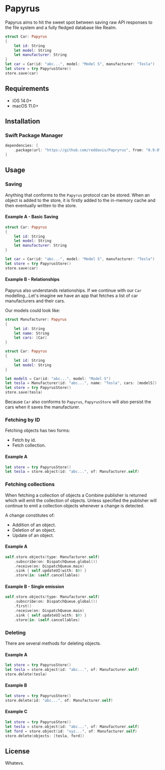# Papyrus

Papyrus aims to hit the sweet spot between saving raw API responses to the file system and a fully fledged database like Realm.

```swift
struct Car: Papyrus
{
    let id: String
    let model: String
    let manufacturer: String
}
let car = Car(id: "abc...", model: "Model S", manufacturer: "Tesla")
let store = try PapyrusStore()
store.save(car)
```

## Requirements

- iOS 14.0+
- macOS 11.0+

## Installation

### Swift Package Manager

```swift
dependencies: [
    .package(url: "https://github.com/reddavis/Papryrus", from: "0.9.0")
]
```

## Usage

### Saving

Anything that conforms to the `Papyrus` protocol can be stored. When an object is added to the store, it is firstly added to the in-memory cache and then eventually written to the store.

#### Example A - Basic Saving

```swift
struct Car: Papyrus
{
    let id: String
    let model: String
    let manufacturer: String
}

let car = Car(id: "abc...", model: "Model S", manufacturer: "Tesla")
let store = try PapyrusStore()
store.save(car)
```

#### Example B - Relationships

Papyrus also understands relationships. If we continue with our `Car` modelling...Let's imagine we have an app that fetches a list of car manufacturers and their cars.

Our models could look like:

```swift
struct Manufacturer: Papyrus
{
    let id: String
    let name: String
    let cars: [Car]
}

struct Car: Papyrus
{
    let id: String
    let model: String
}

let modelS = Car(id: "abc...", model: "Model S")
let tesla = Manufacturer(id: "abc...", name: "Tesla", cars: [modelS])
let store = try PapyrusStore()
store.save(tesla)
```

Because `Car` also conforms to `Papyrus`, `PapyrusStore` will also persist the cars when it saves the manufacturer.

### Fetching by ID
Fetching objects has two forms:
- Fetch by id.
- Fetch collection.

#### Example A

```swift
let store = try PapyrusStore()
let tesla = store.object(id: "abc...", of: Manufacturer.self)
```

### Fetching collections

When fetching a collection of objects a Combine publisher is returned which will emit the collection of objects. Unless specified the publisher will continue to emit a collection objects whenever a change is detected.

A change constitutes of:

- Addition of an object.
- Deletion of an object.
- Update of an object.

#### Example A

```swift
self.store.objects(type: Manufacturer.self)
    .subscribe(on: DispatchQueue.global())
    .receive(on: DispatchQueue.main)
    .sink { self.updateUI(with: $0) }
    .store(in: &self.cancellables)
```

#### Example B - Single emission

```swift
self.store.objects(type: Manufacturer.self)
    .subscribe(on: DispatchQueue.global())
    .first()
    .receive(on: DispatchQueue.main)
    .sink { self.updateUI(with: $0) }
    .store(in: &self.cancellables)
```

### Deleting

There are several methods for deleting objects.

#### Example A

```swift
let store = try PapyrusStore()
let tesla = store.object(id: "abc...", of: Manufacturer.self)
store.delete(tesla)
```

#### Example B

```swift
let store = try PapyrusStore()
store.delete(id: "abc...", of: Manufacturer.self)
```

#### Example C

```swift
let store = try PapyrusStore()
let tesla = store.object(id: "abc...", of: Manufacturer.self)
let ford = store.object(id: "xyz...", of: Manufacturer.self)
store.delete(objects: [tesla, ford])
```

## License

Whatevs.
